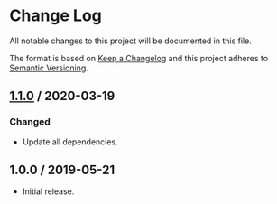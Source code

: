 # Change Log

All notable changes to this project will be documented in this file.

The format is based on [Keep a Changelog](https://keepachangelog.com/)
and this project adheres to [Semantic Versioning](https://semver.org/).

## [1.1.0] / 2020-03-19

### Changed

- Update all dependencies.

## 1.0.0 / 2019-05-21

- Initial release.

[Unreleased]: https://github.com/meltwater/mlabs-aws/compare/v1.1.0...HEAD
[1.1.0]: https://github.com/meltwater/mlabs-aws/compare/v1.0.0...v1.1.0
